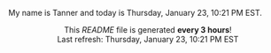 My name is Tanner and today is Thursday, January 23, 10:21 PM EST.

<p align="center">This <i>README</i> file is generated <b>every 3 hours</b>!</br>Last refresh: Thursday, January 23, 10:21 PM EST<br /></p>
